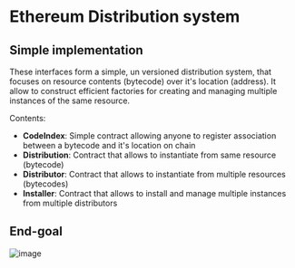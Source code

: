 # Ethereum Distribution system


## Simple implementation

These interfaces form a simple, un versioned distribution system, that focuses on resource contents (bytecode) over it's location (address). It allow to construct efficient factories for creating and managing multiple instances of the same resource.

Contents:

- **CodeIndex**: Simple contract allowing anyone to register association between a bytecode and it's location on chain
- **Distribution**: Contract that allows to instantiate from same resource (bytecode)
- **Distributor**: Contract that allows to instantiate from multiple resources (bytecodes)
- **Installer**: Contract that allows to install and manage multiple instances from multiple distributors

## End-goal

![image](https://github.com/user-attachments/assets/52fa7028-177c-4de2-9259-3f883491a3d3)
